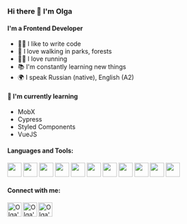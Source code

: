 ### Hi there 👋 I'm Olga

#### I'm a Frontend Developer 
- 👩‍💻 I like to write code
- 🌱 I love walking in parks, forests 
- 🏃‍♀️ I love running
- 📚 I'm constantly learning new things
- 🌍 I speak Russian (native), English (A2)

#### 🌱 I'm currently learning
- MobX
- Cypress
- Styled Components  
- VueJS

#### Languages and Tools:
<p>
            <img height="32px" src="https://cdn.jsdelivr.net/gh/devicons/devicon/icons/html5/html5-original.svg"> 
            <img height="32" src="https://cdn.jsdelivr.net/gh/devicons/devicon/icons/css3/css3-original.svg">
            <img height="32" src="https://cdn.jsdelivr.net/gh/devicons/devicon/icons/sass/sass-original.svg"> 
            <img height="32px" src="https://cdn.jsdelivr.net/gh/devicons/devicon/icons/javascript/javascript-original.svg"> 
            <img height="32px" src="https://cdn.jsdelivr.net/gh/devicons/devicon/icons/react/react-original.svg"> 
            <img height="32px" src="https://cdn.jsdelivr.net/gh/devicons/devicon/icons/redux/redux-original.svg"> 
            <img height="32px" src="https://cdn.jsdelivr.net/gh/devicons/devicon/icons/typescript/typescript-original.svg"> 
            <img height="32px" src="https://gw.alipayobjects.com/zos/rmsportal/KDpgvguMpGfqaHPjicRK.svg"> 
            <img height="32px" src="https://cdn.jsdelivr.net/gh/devicons/devicon/icons/github/github-original.svg">
            <img height="32px" src="https://cdn.jsdelivr.net/gh/devicons/devicon/icons/gitlab/gitlab-original.svg">
            <img height="32px" src="https://cdn.jsdelivr.net/gh/devicons/devicon/icons/nextjs/nextjs-original-wordmark.svg" />
</p>

#### Connect with me:
<p>
<a href="mailto:olg_a88@mail.ru">
  <img align="left" alt="Olga's mail" width="32px" src="https://cdn2.iconfinder.com/data/icons/scenarium-vol-1-2/128/046_email_mail_message_newsletter_signup_check_ok-128.png" />
</a>
<a href="https://t.me/o_lik88">
  <img align="left" alt="Olga's telegram" width="32px" src="https://cdn4.iconfinder.com/data/icons/social-media-and-logos-11/32/Logo_telegram_Airplane_Air_plane_paper_airplane-22-128.png" />
</a>
<a href="https://www.instagram.com/olg_a88">
  <img align="left" alt="Olga's telegram" width="32px" src="https://cdn4.iconfinder.com/data/icons/logo-brand/512/instagram_social_media_logo-128.png" />
</a>
</p>

